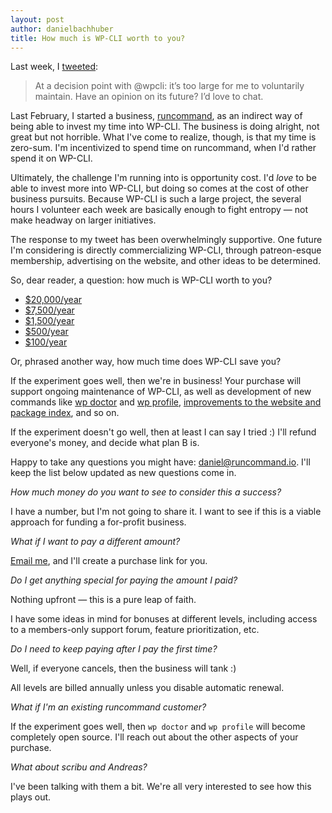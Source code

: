 ```yaml
---
layout: post
author: danielbachhuber
title: How much is WP-CLI worth to you?
---
```


Last week, I [tweeted](https://twitter.com/danielbachhuber/status/806539537610481664):

> At a decision point with @wpcli: it’s too large for me to voluntarily maintain. Have an opinion on its future? I’d love to chat.

Last February, I started a business, [runcommand](https://runcommand.io/), as an indirect way of being able to invest my time into WP-CLI. The business is doing alright, not great but not horrible. What I've come to realize, though, is that my time is zero-sum. I'm incentivized to spend time on runcommand, when I'd rather spend it on WP-CLI.

Ultimately, the challenge I'm running into is opportunity cost. I'd *love* to be able to invest more into WP-CLI, but doing so comes at the cost of other business pursuits. Because WP-CLI is such a large project, the several hours I volunteer each week are basically enough to fight entropy — not make headway on larger initiatives.

The response to my tweet has been overwhelmingly supportive. One future I'm considering is directly commercializing WP-CLI, through patreon-esque membership, advertising on the website, and other ideas to be determined.

So, dear reader, a question: how much is WP-CLI worth to you?

* [$20,000/year](https://runcommand.memberful.com/checkout?plan=17530)
* [$7,500/year](https://runcommand.memberful.com/checkout?plan=17529)
* [$1,500/year](https://runcommand.memberful.com/checkout?plan=17528)
* [$500/year](https://runcommand.memberful.com/checkout?plan=17527)
* [$100/year](https://runcommand.memberful.com/checkout?plan=17526)

Or, phrased another way, how much time does WP-CLI save you?

If the experiment goes well, then we're in business! Your purchase will support ongoing maintenance of WP-CLI, as well as development of new commands like [wp doctor](https://runcommand.io/wp/doctor/) and [wp profile](https://runcommand.io/wp/profile/), [improvements to the website and package index](http://wp-cli.org/docs/wish-list/), and so on.

If the experiment doesn't go well, then at least I can say I tried :) I'll refund everyone's money, and decide what plan B is.

Happy to take any questions you might have: [daniel@runcommand.io](mailto:daniel@runcommand.io). I'll keep the list below updated as new questions come in.

*How much money do you want to see to consider this a success?*

I have a number, but I'm not going to share it. I want to see if this is a viable approach for funding a for-profit business.

*What if I want to pay a different amount?*

[Email me](mailto:daniel@runcommand.io), and I'll create a purchase link for you.

*Do I get anything special for paying the amount I paid?*

Nothing upfront — this is a pure leap of faith.

I have some ideas in mind for bonuses at different levels, including access to a members-only support forum, feature prioritization, etc.

*Do I need to keep paying after I pay the first time?*

Well, if everyone cancels, then the business will tank :)

All levels are billed annually unless you disable automatic renewal.

*What if I'm an existing runcommand customer?*

If the experiment goes well, then `wp doctor` and `wp profile` will become completely open source. I'll reach out about the other aspects of your purchase.

*What about scribu and Andreas?*

I've been talking with them a bit. We're all very interested to see how this plays out.
